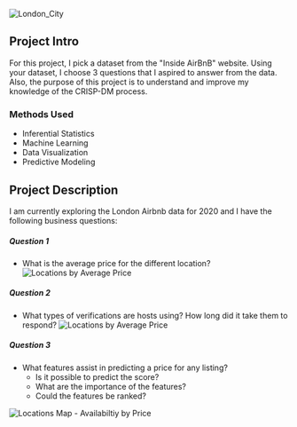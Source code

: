 ![London_City](https://github.com/waltersmac/AirBnB-London-2020/blob/master/Images/London_City.jpg)


## Project Intro
For this project, I pick a dataset from the "Inside AirBnB" website. Using your dataset, I choose 3 questions that I aspired to answer from the data. Also, the purpose of this project is to understand and improve my knowledge of the CRISP-DM process.

### Methods Used
* Inferential Statistics
* Machine Learning
* Data Visualization
* Predictive Modeling

## Project Description
I am currently exploring the London Airbnb data for 2020 and I have the following business questions:

##### Question 1
- What is the average price for the different location?
![Locations by Average Price](Images/Neighbourhood_av_price_histogram_plots.png)

##### Question 2
- What types of verifications are hosts using? How long did it take them to respond?
![Locations by Average Price](Images/Verification_type_price_histogram_plots.png)

##### Question 3
- What features assist in predicting a price for any listing?
  - Is it possible to predict the score?
  - What are the importance of the features?
  - Could the features be ranked?

![Locations Map - Availabiltiy by Price](Images/availability_365_prices_scatterplot.png)

